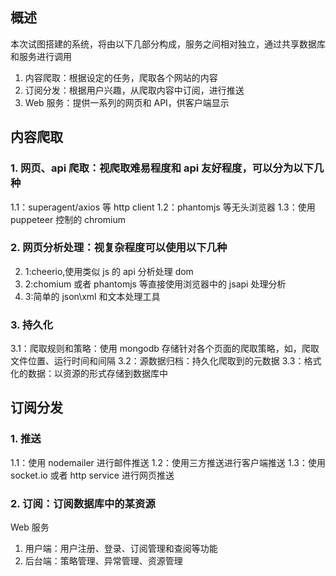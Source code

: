 ## 概述

本次试图搭建的系统，将由以下几部分构成，服务之间相对独立，通过共享数据库和服务进行调用

1. 内容爬取：根据设定的任务，爬取各个网站的内容
2. 订阅分发：根据用户兴趣，从爬取内容中订阅，进行推送
3. Web 服务：提供一系列的网页和 API，供客户端显示

## 内容爬取

### 1. 网页、api 爬取：视爬取难易程度和 api 友好程度，可以分为以下几种

  1.1：superagent/axios 等 http client
1.2：phantomjs 等无头浏览器
1.3：使用 puppeteer 控制的 chromium

### 2. 网页分析处理：视复杂程度可以使用以下几种

2. 1:cheerio,使用类似 js 的 api 分析处理 dom
3. 2:chomium 或者 phantomjs 等直接使用浏览器中的 jsapi 处理分析
4. 3:简单的 json\xml 和文本处理工具

### 3. 持久化

3.1：爬取规则和策略：使用 mongodb 存储针对各个页面的爬取策略，如，爬取文件位置、运行时间和间隔
3.2：源数据归档：持久化爬取到的元数据
3.3：格式化的数据：以资源的形式存储到数据库中

## 订阅分发

### 1. 推送

1.1：使用 nodemailer 进行邮件推送
1.2：使用三方推送进行客户端推送
1.3：使用 socket.io 或者 http service 进行网页推送

### 2. 订阅：订阅数据库中的某资源

Web 服务

1. 用户端：用户注册、登录、订阅管理和查阅等功能
2. 后台端：策略管理、异常管理、资源管理
